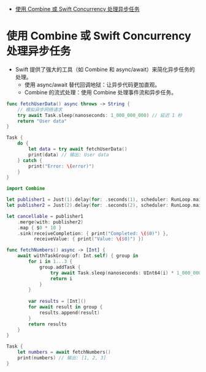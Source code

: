 <!-- @import "[TOC]" {cmd="toc" depthFrom=1 depthTo=6 orderedList=false} -->

<!-- code_chunk_output -->

- [使用 Combine 或 Swift Concurrency 处理异步任务](#使用-combine-或-swift-concurrency-处理异步任务)

<!-- /code_chunk_output -->

# 使用 Combine 或 Swift Concurrency 处理异步任务

- Swift 提供了强大的工具（如 Combine 和 async/await）来简化异步任务的处理。
  - 使用 async/await 替代回调地狱：让异步代码更加直观。
  - Combine 的流式处理：使用 Combine 处理事件流和异步任务。

```swift
func fetchUserData() async throws -> String {
    // 模拟异步网络请求
    try await Task.sleep(nanoseconds: 1_000_000_000) // 延迟 1 秒
    return "User data"
}

Task {
    do {
        let data = try await fetchUserData()
        print(data) // 输出: User data
    } catch {
        print("Error: \(error)")
    }
}
```

```swift
import Combine

let publisher1 = Just(1).delay(for: .seconds(1), scheduler: RunLoop.main)
let publisher2 = Just(2).delay(for: .seconds(2), scheduler: RunLoop.main)

let cancellable = publisher1
    .merge(with: publisher2)
    .map { $0 * 10 }
    .sink(receiveCompletion: { print("Completed: \($0)") },
          receiveValue: { print("Value: \($0)") })
```

```swift
func fetchNumbers() async -> [Int] {
    await withTaskGroup(of: Int.self) { group in
        for i in 1...3 {
            group.addTask {
                try await Task.sleep(nanoseconds: UInt64(i) * 1_000_000_000)
                return i
            }
        }
        
        var results = [Int]()
        for await result in group {
            results.append(result)
        }
        return results
    }
}

Task {
    let numbers = await fetchNumbers()
    print(numbers) // 输出: [1, 2, 3]
}
```